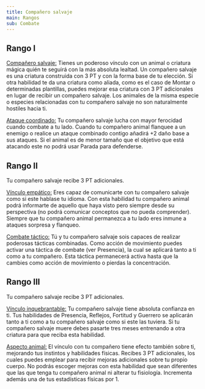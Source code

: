 ```yaml
---
title: Compañero salvaje
main: Rangos
sub: Combate
---
```


## Rango I

<u>Compañero salvaje:</u> Tienes un poderoso vínculo con un animal o criatura mágica quién te seguirá con la más absoluta lealtad. Un compañero salvaje es una criatura construida con 3 PT y con la forma base de tu elección. Si otra habilidad te da una criatura como aliada, como es el caso de Montar o determinadas plantillas, puedes mejorar esa criatura con 3 PT adicionales en lugar de recibir un compañero salvaje. Los animales de la misma especie o especies relacionadas con tu compañero salvaje no son naturalmente hostiles hacia ti.

<u>Ataque coordinado:</u> Tu compañero salvaje lucha con mayor ferocidad cuando combate a tu lado. Cuando tu compañero animal flanquee a un enemigo o realice un ataque combinado contigo añadirá +2 daño base a sus ataques. Si el animal es de menor tamaño que el objetivo que está atacando este no podrá usar Parada para defenderse.  

## Rango II

Tu compañero salvaje recibe 3 PT adicionales.

<u>Vínculo empático:</u> Eres capaz de comunicarte con tu compañero salvaje como si este hablase tu idioma. Con esta habilidad tu compañero animal podrá informarte de aquello que haya visto pero siempre desde su perspectiva (no podrá comunicar conceptos que no pueda comprender). Siempre que tu compañero animal permanezca a tu lado eres inmune a ataques sorpresa y flanqueo.

<u>Combate táctico:</u> Tú y tu compañero salvaje sois capaces de realizar poderosas tácticas combinadas. Como acción de movimiento puedes activar una táctica de combate (ver Presencia), la cual se aplicará tanto a ti como a tu compañero. Esta táctica permanecerá activa hasta que la cambies como acción de movimiento o pierdas la concentración. 

## Rango III

Tu compañero salvaje recibe 3 PT adicionales.

<u>Vínculo inquebrantable:</u> Tu compañero salvaje tiene absoluta confianza en ti. Tus habilidades de Presencia, Reflejos, Fortitud y Guerrero se aplicarán tanto a ti como a tu compañero salvaje como si este las tuviera. Si tu compañero salvaje muere debes pasarte tres meses entrenando a otra criatura para que reciba esta habilidad.

<u>Aspecto animal:</u> El vínculo con tu compañero tiene efecto también sobre ti, mejorando tus instintos y habilidades físicas. Recibes 3 PT adicionales, los cuales puedes emplear para recibir mejoras adicionales sobre tu propio cuerpo. No podrás escoger mejoras con esta habilidad que sean diferentes que las que tenga tu compañero animal ni alterar tu fisiología. Incrementa además una de tus estadísticas físicas por 1.